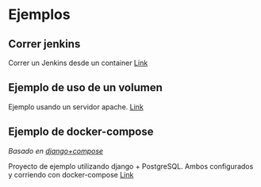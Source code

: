 # Ejemplos

## Correr jenkins
Correr un Jenkins desde un container 
[Link](https://github.com/agrojas/docker-workshop/tree/master/examples/run-jenkins)

## Ejemplo de uso de un volumen
Ejemplo usando un servidor apache. 
[Link](https://github.com/agrojas/docker-workshop/tree/master/examples/apache-example)

## Ejemplo de docker-compose
_Basado en [django+compose](https://docs.docker.com/compose/django/)_

Proyecto de ejemplo utilizando django + PostgreSQL. Ambos configurados y corriendo con docker-compose [Link](https://github.com/agrojas/docker-workshop/tree/master/examples/apache-example/html)
